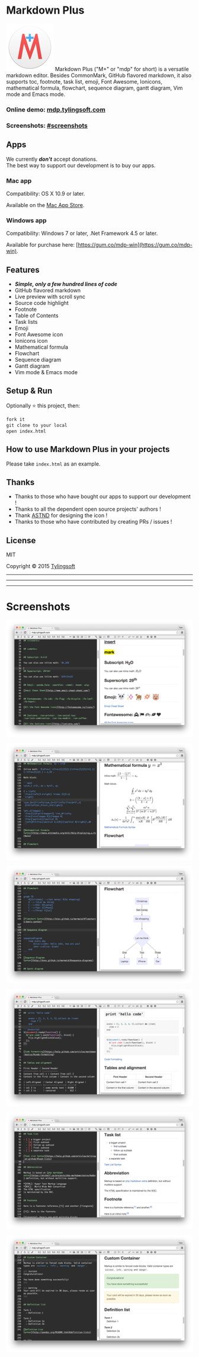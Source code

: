 # Markdown Plus

![Markdown Plus](icon.png)
Markdown Plus ("M+" or "mdp" for short) is a versatile markdown editor. Besides CommonMark, GitHub flavored markdown, it also supports toc, footnote, task list, emoji, Font Awesome, Ionicons, mathematical formula, flowchart, sequence diagram, gantt diagram, Vim mode and Emacs mode.


### Online demo: [mdp.tylingsoft.com](http://mdp.tylingsoft.com)

### Screenshots: [#screenshots](#screenshots)


## Apps

We currently ***don't*** accept donations.  
The best way to support our development is to buy our apps.

### Mac app

Compatibility: OS X 10.9 or later.

Available on the [Mac App Store](https://itunes.apple.com/us/app/markdown-plus/id972585766?mt=8).

### Windows app

Compatibility: Windows 7 or later, .Net Framework 4.5 or later.

Available for purchase here: [https://gum.co/mdp-win](https://gum.co/mdp-win).


## Features

- ***Simple, only a few hundred lines of code***
- GitHub flavored markdown
- Live preview with scroll sync
- Source code highlight
- Footnote
- Table of Contents
- Task lists
- Emoji
- Font Awesome icon
- Ionicons icon
- Mathematical formula
- Flowchart
- Sequence diagram
- Gantt diagram
- Vim mode & Emacs mode


## Setup & Run

Optionally :star: this project, then:

```shell
fork it
git clone to your local
open index.html
```


## How to use Markdown Plus in your projects

Please take `index.html` as an example.


## Thanks

- Thanks to those who have bought our apps to support our development !
- Thanks to all the dependent open source projects' authors !
- Thank [ASTND](http://www.weibo.com/236986311) for designing the icon !
- Thanks to those who have contributed by creating PRs / issues !


## License

MIT

Copyright © 2015 [Tylingsoft](https://tylingsoft.com/)


---

---

---


# Screenshots

![Markdown Plus](screenshots/1.png)

![Markdown Plus](screenshots/2.png)

![Markdown Plus](screenshots/3.png)

![Markdown Plus](screenshots/4.png)

![Markdown Plus](screenshots/5.png)

![Markdown Plus](screenshots/6.png)

